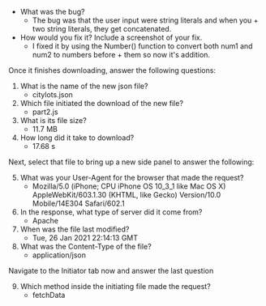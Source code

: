 - What was the bug?
  - The bug was that the user input were string literals and when you + two string literals, they get concatenated. 
- How would you fix it? Include a screenshot of your fix.
  - I fixed it by using the Number() function to convert both num1 and num2 to numbers before + them so now it's addition. 




Once it finishes downloading, answer the following questions:

1. What is the name of the new json file?
   - citylots.json
2. Which file initiated the download of the new file?
   - part2.js
3. What is its file size?
   - 11.7 MB 
4. How long did it take to download?
   - 17.68 s
  
Next, select that file to bring up a new side panel to answer the following:

  5. What was your User-Agent for the browser that made the request?
     - Mozilla/5.0 (iPhone; CPU iPhone OS 10_3_1 like Mac OS X) AppleWebKit/603.1.30 (KHTML, like Gecko) Version/10.0 Mobile/14E304 Safari/602.1
  6. In the response, what type of server did it come from?
      - Apache
  7. When was the file last modified?
      - Tue, 26 Jan 2021 22:14:13 GMT
  8. What was the Content-Type of the file?
      - application/json
  
Navigate to the Initiator tab now and answer the last question

  9. Which method inside the initiating file made the request?
      - fetchData